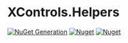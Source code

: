 # XControls.Helpers

[![NuGet Generation](https://github.com/sajeshsf/XControls/actions/workflows/Helpers.yml/badge.svg)](https://github.com/sajeshsf/XControls/actions/workflows/Helpers.yml)
[![Nuget](https://img.shields.io/nuget/v/Xcontrols.Helpers?label=Version)](https://nuget.org/packages/XControls.Helpers)
[![Nuget](https://img.shields.io/nuget/dt/Xcontrols.Helpers?label=Downloads)](https://nuget.org/packages/XControls.Helpers)



